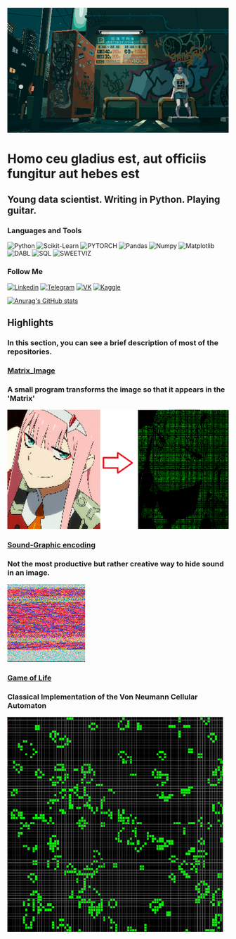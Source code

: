 ![Header](https://github.com/Andy666Fox/Andy666Fox/blob/main/assets/header.gif)

# **Homo ceu gladius est, aut officiis fungitur aut hebes est**

## Young data scientist. Writing in Python. Playing guitar.



### Languages and Tools

![Python](https://img.shields.io/badge/-Python-00ff1a?style=for-the-badge&logo=python&logoColor=000000)
![Scikit-Learn](https://img.shields.io/badge/-SClearn-40ff00?style=for-the-badge&logo=scikit-learn&logoColor=000000)
![PYTORCH](https://img.shields.io/badge/-PYTORCH-ff7b00?style=for-the-badge&logo=pytorch&logoColor=000000)
![Pandas](https://img.shields.io/badge/-Pandas-91ff00?style=for-the-badge&logo=pandas&logoColor=000000)
![Numpy](https://img.shields.io/badge/-Numpy-bfff00?style=for-the-badge&logo=numpy&logoColor=000000)
![Matplotlib](https://img.shields.io/badge/-Matplotlib-ddff00?style=for-the-badge&logo=Matplotlib&logoColor=000000)
![DABL](https://img.shields.io/badge/-DABL-ffd900?style=for-the-badge&logo=dabl&logoColor=000000)
![SQL](https://img.shields.io/badge/-SQL-ffae00?style=for-the-badge&logo=sql&logoColor=000000)
![SWEETVIZ](https://img.shields.io/badge/-SWEETVIZ-ff7b00?style=for-the-badge&logo=sql&logoColor=000000)

### Follow Me

[![Linkedin](https://img.shields.io/badge/-Linkedin-ff005d?style=for-the-badge&logo=linkedin&logoColor=000000)](https://www.linkedin.com/in/heavyarmor/)
[![Telegram](https://img.shields.io/badge/-Telegram-ff00b3?style=for-the-badge&logo=telegram&logoColor=000000)](https://t.me/heavy_armor)
[![VK](https://img.shields.io/badge/-VKontakte-0E3DF3?style=for-the-badge&logo=VK&logoColor=000000)](https://vk.com/heavyground)
[![Kaggle](https://img.shields.io/badge/-Kaggle-0EEEF3?style=for-the-badge&logo=Kaggle&logoColor=000000)](https://www.kaggle.com/godovorez)

[![Anurag's GitHub stats](https://github-readme-stats.vercel.app/api?username=Andy666Fox&show_icons=true&theme=tokyonight)](https://github.com/anuraghazra/github-readme-stats)

## Highlights
### In this section, you can see a brief description of most of the repositories.


### [Matrix_Image](https://github.com/Andy666Fox/Matrix_image)
### A small program transforms the image so that it appears in the 'Matrix'

![MATRIX](https://github.com/Andy666Fox/Andy666Fox/blob/main/highlights_images/mi.png)


### [Sound-Graphic encoding](https://github.com/Andy666Fox/SGE)
### Not the most productive but rather creative way to hide sound in an image.

![SGE](https://github.com/Andy666Fox/Andy666Fox/blob/main/highlights_images/enc.png)


### [Game of Life](https://github.com/Andy666Fox/Game_Of_Life)
### Classical Implementation of the Von Neumann Cellular Automaton

![Game of Life](https://github.com/Andy666Fox/Andy666Fox/blob/main/highlights_images/lg.png)








